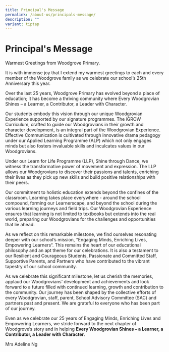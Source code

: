 ```yaml
---
title: Principal's Message
permalink: /about-us/principals-message/
description: ""
variant: tiptap
---
```

<h1><strong>Principal's Message</strong></h1>
<p></p>
<p>Warmest Greetings from Woodgrove Primary.</p>
<p>It is with immense joy that I extend my warmest greetings to each and
every member of the Woodgrove family as we celebrate our school’s 25th
Anniversary this year.</p>
<p>Over the last 25 years, Woodgrove Primary has evolved beyond a place of
education; it has become a thriving community where Every Woodgrovian Shines
– a Learner, a Contributor, a Leader with Character.</p>
<p>Our students embody this vision through our unique Woodgrovian Experience
supported by our signature programmes. The iGROW Curriculum, crafted to
guide our Woodgrovians in their growth and character development, is an
integral part of the Woodgrovian Experience. Effective Communication is
cultivated through innovative drama pedagogy under our Applied Learning
Programme (ALP) which not only engages minds but also fosters invaluable
skills and inculcates values in our Woodgrovians.</p>
<p>Under our Learn for Life Programme (LLP), Shine through Dance, we witness
the transformative power of movement and expression. The LLP allows our
Woodgrovians to discover their passions and talents, enriching their lives
as they pick up new skills and build positive relationships with their
peers.</p>
<p>Our commitment to holistic education extends beyond the confines of the
classroom. Learning takes place everywhere - around the school compound,
forming our Learnerscape, and beyond the school during the various learning
journeys and field trips. Our Woodgrovian Experience ensures that learning
is not limited to textbooks but extends into the real world, preparing
our Woodgrovians for the challenges and opportunities that lie ahead.</p>
<p>As we reflect on this remarkable milestone, we find ourselves resonating
deeper with our school’s mission, “Engaging Minds, Enriching Lives, Empowering
Learners“. This remains the heart of our educational philosophy and an
apt theme for our celebrations. It is also a testament to our Resilient
and Courageous Students, Passionate and Committed Staff, Supportive Parents,
and Partners who have contributed to the vibrant tapestry of our school
community.</p>
<p>As we celebrate this significant milestone, let us cherish the memories,
applaud our Woodgrovians’ development and achievements and look forward
to a future filled with continued learning, growth and contribution to
the community. Our journey has been shaped by the collective efforts of
every Woodgrovian, staff, parent, School Advisory Committee (SAC) and partners
past and present. We are grateful to everyone who has been part of our
journey.</p>
<p>Even as we celebrate our 25 years of Engaging Minds, Enriching Lives and
Empowering Learners, we stride forward to the next chapter of Woodgrove’s
story and in helping <strong>Every Woodgrovian Shines – a Learner, a Contributor, a Leader with Character</strong>.</p>
<p>Mrs Adeline Ng</p>
